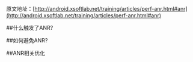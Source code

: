 原文地址：[http://android.xsoftlab.net/training/articles/perf-anr.html#anr](http://android.xsoftlab.net/training/articles/perf-anr.html#anr)



##什么触发了ANR?

##如何避免ANR?

##ANR相关优化
